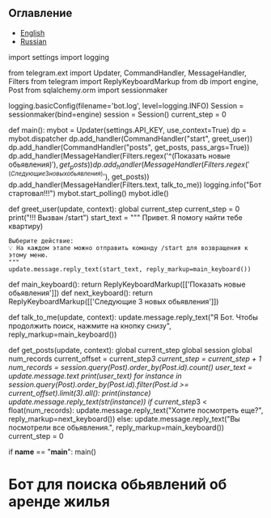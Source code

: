 ## Оглавление


- [English](#English)
- [Russian](#Russian)

<a name="English"></a> 

import settings
import logging

from telegram.ext import Updater, CommandHandler, MessageHandler, Filters
from telegram import ReplyKeyboardMarkup
from db import engine, Post
from sqlalchemy.orm import sessionmaker

logging.basicConfig(filename='bot.log', level=logging.INFO)
Session = sessionmaker(bind=engine)
session = Session()
current_step = 0


def main():
    mybot = Updater(settings.API_KEY, use_context=True)
    dp = mybot.dispatcher
    dp.add_handler(CommandHandler("start", greet_user))
    dp.add_handler(CommandHandler("posts", get_posts, pass_args=True))
    dp.add_handler(MessageHandler(Filters.regex('^(Показать новые обьявления)$'), get_posts))
    dp.add_handler(MessageHandler(Filters.regex('^(Следующие 3 новых обьявления)$'), get_posts))
    dp.add_handler(MessageHandler(Filters.text, talk_to_me))
    logging.info("Бот стартовал!!!")
    mybot.start_polling()
    mybot.idle()


def greet_user(update, context):
    global current_step
    current_step = 0
    print("!!! Вызван /start")
    start_text = """
    Привет. Я помогу найти тебе квартиру)

    Выберите действие:
    💡 На каждом этапе можно отправить команду /start для возвращения к этому меню.
    """
    update.message.reply_text(start_text, reply_markup=main_keyboard())


def main_keyboard():
    return ReplyKeyboardMarkup([['Показать новые обьявления']])
def next_keyboard():
    return ReplyKeyboardMarkup([['Следующие 3 новых обьявления']])


def talk_to_me(update, context):
    update.message.reply_text("Я Бот. Чтобы продолжить поиск, нажмите на кнопку снизу", reply_markup=main_keyboard())


def get_posts(update, context):
    global current_step
    global session
    global num_records
    current_offset = current_step*3
    current_step = current_step + 1
    num_records = session.query(Post).order_by(Post.id).count()
    user_text = update.message.text
    print(user_text)
    for instance in session.query(Post).order_by(Post.id).filter(Post.id >= current_offset).limit(3).all():
        print(instance)
        update.message.reply_text(str(instance))
    if current_step*3 < float(num_records):
        update.message.reply_text("Хотите посмотреть еще?", reply_markup=next_keyboard())
    else:
        update.message.reply_text("Вы посмотрели все обьявления.", reply_markup=main_keyboard())
        current_step = 0


if __name__ == "__main__":
    main()


<a name="Russian"></a> 
# Бот для поиска обьявлений об аренде жилья

